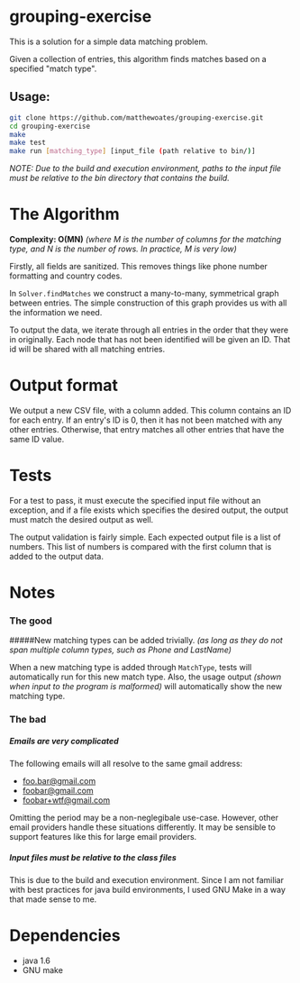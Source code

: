 grouping-exercise
=========
This is a solution for a simple data matching problem.

Given a collection of entries, this algorithm finds matches based on a specified "match type".

Usage:
--------------

```sh
git clone https://github.com/matthewoates/grouping-exercise.git
cd grouping-exercise
make
make test
make run [matching_type] [input_file (path relative to bin/)]
```
*NOTE: Due to the build and execution environment, paths to the input file must be relative to the bin directory that contains the build.*

# The Algorithm
**Complexity: O(MN)**
*(where M is the number of columns for the matching type, and N is the number of rows. In practice, M is very low)*

Firstly, all fields are sanitized. This removes things like phone number formatting and country codes.

In `Solver.findMatches` we construct a many-to-many, symmetrical graph between entries. The simple construction of this  graph provides us with all the information we need.

To output the data, we iterate through all entries in the order that they were in originally. Each node that has not been identified will be given an ID. That id will be shared with all matching entries.

# Output format
We output a new CSV file, with a column added. This column contains an ID for each entry. If an entry's ID is 0, then it has not been matched with any other entries. Otherwise, that entry matches all other entries that have the same ID value.

# Tests
For a test to pass, it must execute the specified input file without an exception, and if a file exists which specifies the desired output, the output must match the desired output as well.

The output validation is fairly simple. Each expected output file is a list of numbers. This list of numbers is compared with the first column that is added to the output data.


# Notes
### The good

#####New matching types can be added trivially.
*(as long as they do not span multiple column types, such as Phone and LastName)*

When a new matching type is added through `MatchType`, tests will automatically run for this new match type. Also, the usage output *(shown when input to the program is malformed)* will automatically show the new matching type.
### The bad

##### Emails are very complicated
The following emails will all resolve to the same gmail address:
* foo.bar@gmail.com
* foobar@gmail.com
* foobar+wtf@gmail.com

Omitting the period may be a non-neglegibale use-case. However, other email providers handle these situations differently. It may be sensible to support features like this for large email providers.

##### Input files must be relative to the class files
This is due to the build and execution environment. Since I am not familiar with best practices for java build environments, I used GNU Make in a way that made sense to me.


# Dependencies
* java 1.6
* GNU make
